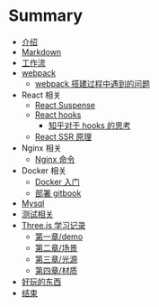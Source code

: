 # Summary

* [介绍](README.md)
* [Markdown](markdown/README.md)
* [工作流](workflow/README.md)
* [webpack](webpack/README.md)
    * [webpack 搭建过程中遇到的问题](webpack/QA.md)
* React 相关
    * [React Suspense](react/Suspense.md)
    * [React hooks](react/hooks.md)
        * [知乎对于 hooks 的思考](https://zhuanlan.zhihu.com/p/48264713)
    * [React SSR 原理](https://mp.weixin.qq.com/s/-Il3V0dtDA3JR1okK2yJyw)
* Nginx 相关
    * [Nginx 命令](nginx/commond.md)
* Docker 相关
    * [Docker 入门](docker/readme.md)
    * [部署 gitbook](docker/deploy.md)
* [Mysql](Mysql/README.md)
* [测试相关](test/README.md)
* [Three.js 学习记录](three/README.md)
    * [第一章/demo](three/chapter1.md)
    * [第二章/场景](three/chapter2.md)
    * [第三章/光源](three/chapter3.md)
    * [第四章/材质](three/chapter4.md)
* [好玩的东西](web/webawesome.md)
* [结束](end/README.md)

